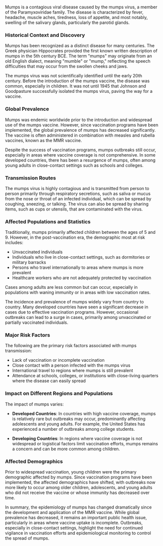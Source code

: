 Mumps is a contagious viral disease caused by the mumps virus, a member of the Paramyxoviridae family. The disease is characterized by fever, headache, muscle aches, tiredness, loss of appetite, and most notably, swelling of the salivary glands, particularly the parotid glands.

### Historical Context and Discovery

Mumps has been recognized as a distinct disease for many centuries. The Greek physician Hippocrates provided the first known written description of mumps in the 5th century BCE. The term "mumps" may originate from an old English dialect, meaning "mumble" or "mump," reflecting the speech difficulties that may occur from the swollen cheeks and jaws.

The mumps virus was not scientifically identified until the early 20th century. Before the introduction of the mumps vaccine, the disease was common, especially in children. It was not until 1945 that Johnson and Goodpasture successfully isolated the mumps virus, paving the way for a vaccine.

### Global Prevalence

Mumps was endemic worldwide prior to the introduction and widespread use of the mumps vaccine. However, since vaccination programs have been implemented, the global prevalence of mumps has decreased significantly. The vaccine is often administered in combination with measles and rubella vaccines, known as the MMR vaccine.

Despite the success of vaccination programs, mumps outbreaks still occur, especially in areas where vaccine coverage is not comprehensive. In some developed countries, there has been a resurgence of mumps, often among young adults in close-contact settings such as schools and colleges.

### Transmission Routes

The mumps virus is highly contagious and is transmitted from person to person primarily through respiratory secretions, such as saliva or mucus from the nose or throat of an infected individual, which can be spread by coughing, sneezing, or talking. The virus can also be spread by sharing items, such as cups or utensils, that are contaminated with the virus.

### Affected Populations and Statistics

Traditionally, mumps primarily affected children between the ages of 5 and 9. However, in the post-vaccination era, the demographic most at risk includes:

- Unvaccinated individuals
- Individuals who live in close-contact settings, such as dormitories or military barracks
- Persons who travel internationally to areas where mumps is more prevalent
- Healthcare workers who are not adequately protected by vaccination

Cases among adults are less common but can occur, especially in populations with waning immunity or in areas with low vaccination rates.

The incidence and prevalence of mumps widely vary from country to country. Many developed countries have seen a significant decrease in cases due to effective vaccination programs. However, occasional outbreaks can lead to a surge in cases, primarily among unvaccinated or partially vaccinated individuals.

### Major Risk Factors

The following are the primary risk factors associated with mumps transmission:
- Lack of vaccination or incomplete vaccination
- Close contact with a person infected with the mumps virus
- International travel to regions where mumps is still prevalent
- Attendance at schools, colleges, or institutions with close-living quarters where the disease can easily spread

### Impact on Different Regions and Populations

The impact of mumps varies:

- **Developed Countries**: In countries with high vaccine coverage, mumps is relatively rare but outbreaks may occur, predominantly affecting adolescents and young adults. For example, the United States has experienced a number of outbreaks among college students.
  
- **Developing Countries**: In regions where vaccine coverage is not widespread or logistical factors limit vaccination efforts, mumps remains a concern and can be more common among children.

### Affected Demographics

Prior to widespread vaccination, young children were the primary demographic affected by mumps. Since vaccination programs have been implemented, the affected demographics have shifted, with outbreaks now more likely to occur among older children, adolescents, and young adults who did not receive the vaccine or whose immunity has decreased over time.

In summary, the epidemiology of mumps has changed dramatically since the development and application of the MMR vaccine. While global prevalence has decreased, it remains an important public health issue, particularly in areas where vaccine uptake is incomplete. Outbreaks, especially in close-contact settings, highlight the need for continued vigilance in vaccination efforts and epidemiological monitoring to control the spread of mumps.